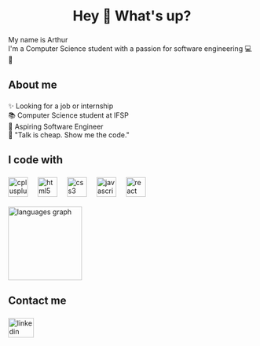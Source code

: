 
<h1 align="center">Hey 👋 What's up?</h1>

###

<p align="left">My name is Arthur<br>I'm a Computer Science student with a passion for software engineering 💻🚀</p>

###

<h2 align="left">About me</h2>

###

<p align="left">✨ Looking for a job or internship<br>📚 Computer Science student at IFSP<br>🎯 Aspiring Software Engineer<br>🧠 "Talk is cheap. Show me the code."</p>

###

<h2 align="left">I code with</h2>

###

<div align="left">
  <img src="https://cdn.jsdelivr.net/gh/devicons/devicon/icons/cplusplus/cplusplus-original.svg" height="40" alt="cplusplus logo"  />
   <img width="12" />
  <img src="https://cdn.jsdelivr.net/gh/devicons/devicon/icons/html5/html5-original.svg" height="40" alt="html5 logo"  />
  <img width="12" />
  <img src="https://cdn.jsdelivr.net/gh/devicons/devicon/icons/css3/css3-original.svg" height="40" alt="css3 logo"  />
  <img width="12" />
  <img src="https://cdn.jsdelivr.net/gh/devicons/devicon/icons/javascript/javascript-original.svg" height="40" alt="javascript logo"  />
  <img width="12" />
  
  <img src="https://cdn.jsdelivr.net/gh/devicons/devicon/icons/react/react-original.svg" height="40" alt="react logo"  />
  <br>
  <div> 
  <br>
  </div>
  <div align="left">
  <img src="https://github-readme-stats.vercel.app/api/top-langs?username=ArthurBarbozaa&locale=en&hide_title=false&layout=compact&card_width=320&langs_count=5&theme=github_dark&hide_border=false&order=2" height="150" alt="languages graph"  />
</div>

  


</div>


###

<h2 align="left">Contact me</h2>

###

<div align="left">
 <a href ="https://www.linkedin.com/in/arthur-mosta%C3%A7o-67145922b/" target = "_blank"><img src="https://raw.githubusercontent.com/maurodesouza/profile-readme-generator/master/src/assets/icons/social/linkedin/default.svg" width="52" height="40" alt="linkedin logo"  />
   </div>

###

###
